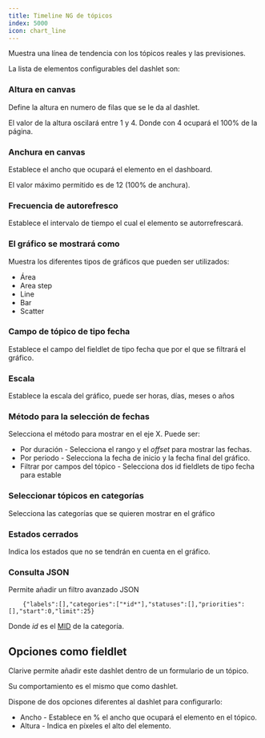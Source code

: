 ```yaml
---
title: Timeline NG de tópicos
index: 5000
icon: chart_line
---
```


Muestra una línea de tendencia con los tópicos reales y las previsiones.

La lista de elementos configurables del dashlet son:

### Altura en canvas

Define la altura en numero de filas que se le da al dashlet.

El valor de la altura oscilará entre 1 y 4. Donde con 4 ocupará el 100% de la página.

### Anchura en canvas

Establece el ancho que ocupará el elemento en el dashboard.

El valor máximo permitido es de 12 (100% de anchura).


### Frecuencia de autorefresco

Establece el intervalo de tiempo el cual el elemento se autorrefrescará.


### El gráfico se mostrará como

Muestra los diferentes tipos de gráficos que pueden ser utilizados:

- Área
- Area step
- Line
- Bar
- Scatter

### Campo de tópico de tipo fecha

Establece el campo del fieldlet de tipo fecha que por el que se filtrará el gráfico.

### Escala

Establece la escala del gráfico,  puede ser horas, días, meses o años


### Método para la selección de fechas

Selecciona el método para mostrar en el eje X. Puede ser:

- Por duración - Selecciona el rango y el *offset* para mostrar las fechas.
- Por periodo - Selecciona la fecha de inicio y la fecha final del gráfico.
- Filtrar por campos del tópico - Selecciona dos id fieldlets de tipo fecha para estable


### Seleccionar tópicos en categorías

Selecciona las categorías que se quieren mostrar en el gráfico

### Estados cerrados

Indica los estados que no se tendrán en cuenta en el gráfico.

### Consulta JSON

Permite añadir un filtro avanzado JSON

        {"labels":[],"categories":["*id*"],"statuses":[],"priorities":[],"start":0,"limit":25}


Donde *id* es el [MID](concepts/mid) de la categoría.


## Opciones como fieldlet

Clarive permite añadir este dashlet dentro de un formulario de un tópico.

Su comportamiento es el mismo que como dashlet.

Dispone de dos opciones diferentes al dashlet para configurarlo:

- Ancho - Establece en % el ancho que ocupará el elemento en el tópico.
- Altura - Indica en píxeles el alto del elemento.
